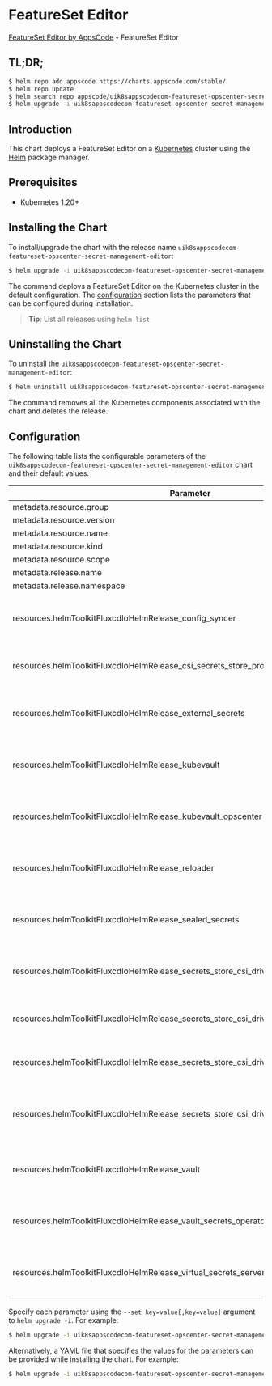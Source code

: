 # FeatureSet Editor

[FeatureSet Editor by AppsCode](https://appscode.com) - FeatureSet Editor

## TL;DR;

```bash
$ helm repo add appscode https://charts.appscode.com/stable/
$ helm repo update
$ helm search repo appscode/uik8sappscodecom-featureset-opscenter-secret-management-editor --version=v0.26.0
$ helm upgrade -i uik8sappscodecom-featureset-opscenter-secret-management-editor appscode/uik8sappscodecom-featureset-opscenter-secret-management-editor -n default --create-namespace --version=v0.26.0
```

## Introduction

This chart deploys a FeatureSet Editor on a [Kubernetes](http://kubernetes.io) cluster using the [Helm](https://helm.sh) package manager.

## Prerequisites

- Kubernetes 1.20+

## Installing the Chart

To install/upgrade the chart with the release name `uik8sappscodecom-featureset-opscenter-secret-management-editor`:

```bash
$ helm upgrade -i uik8sappscodecom-featureset-opscenter-secret-management-editor appscode/uik8sappscodecom-featureset-opscenter-secret-management-editor -n default --create-namespace --version=v0.26.0
```

The command deploys a FeatureSet Editor on the Kubernetes cluster in the default configuration. The [configuration](#configuration) section lists the parameters that can be configured during installation.

> **Tip**: List all releases using `helm list`

## Uninstalling the Chart

To uninstall the `uik8sappscodecom-featureset-opscenter-secret-management-editor`:

```bash
$ helm uninstall uik8sappscodecom-featureset-opscenter-secret-management-editor -n default
```

The command removes all the Kubernetes components associated with the chart and deletes the release.

## Configuration

The following table lists the configurable parameters of the `uik8sappscodecom-featureset-opscenter-secret-management-editor` chart and their default values.

|                                         Parameter                                          | Description |                                                                                                                                                                                                                                                                                                                                                                                              Default                                                                                                                                                                                                                                                                                                                                                                                              |
|--------------------------------------------------------------------------------------------|-------------|---------------------------------------------------------------------------------------------------------------------------------------------------------------------------------------------------------------------------------------------------------------------------------------------------------------------------------------------------------------------------------------------------------------------------------------------------------------------------------------------------------------------------------------------------------------------------------------------------------------------------------------------------------------------------------------------------------------------------------------------------------------------------------------------------|
| metadata.resource.group                                                                    |             | <code>ui.k8s.appscode.com</code>                                                                                                                                                                                                                                                                                                                                                                                                                                                                                                                                                                                                                                                                                                                                                                  |
| metadata.resource.version                                                                  |             | <code>v1alpha1</code>                                                                                                                                                                                                                                                                                                                                                                                                                                                                                                                                                                                                                                                                                                                                                                             |
| metadata.resource.name                                                                     |             | <code>featuresets</code>                                                                                                                                                                                                                                                                                                                                                                                                                                                                                                                                                                                                                                                                                                                                                                          |
| metadata.resource.kind                                                                     |             | <code>FeatureSet</code>                                                                                                                                                                                                                                                                                                                                                                                                                                                                                                                                                                                                                                                                                                                                                                           |
| metadata.resource.scope                                                                    |             | <code>Cluster</code>                                                                                                                                                                                                                                                                                                                                                                                                                                                                                                                                                                                                                                                                                                                                                                              |
| metadata.release.name                                                                      |             | <code>RELEASE-NAME</code>                                                                                                                                                                                                                                                                                                                                                                                                                                                                                                                                                                                                                                                                                                                                                                         |
| metadata.release.namespace                                                                 |             | <code>default</code>                                                                                                                                                                                                                                                                                                                                                                                                                                                                                                                                                                                                                                                                                                                                                                              |
| resources.helmToolkitFluxcdIoHelmRelease_config_syncer                                     |             | <code>{"apiVersion":"helm.toolkit.fluxcd.io/v2","kind":"HelmRelease","metadata":{"labels":{"app.kubernetes.io/component":"config-syncer"},"name":"config-syncer","namespace":"kubeops"},"spec":{"chart":{"spec":{"chart":"config-syncer","sourceRef":{"kind":"HelmRepository","name":"appscode-charts-oci","namespace":"kubeops"},"version":"v0.15.2"}},"install":{"crds":"CreateReplace","createNamespace":true,"remediation":{"retries":-1}},"interval":"5m","releaseName":"config-syncer","storageNamespace":"kubeops","targetNamespace":"kubeops","timeout":"30m","upgrade":{"crds":"CreateReplace","remediation":{"retries":-1}},"values":{"mode":"enterprise"}}}</code>                                                                                                                     |
| resources.helmToolkitFluxcdIoHelmRelease_csi_secrets_store_provider_azure                  |             | <code>{"apiVersion":"helm.toolkit.fluxcd.io/v2","kind":"HelmRelease","metadata":{"labels":{"app.kubernetes.io/component":"csi-secrets-store-provider-azure"},"name":"csi-secrets-store-provider-azure","namespace":"kubeops"},"spec":{"chart":{"spec":{"chart":"csi-secrets-store-provider-azure","sourceRef":{"kind":"HelmRepository","name":"appscode-charts-oci","namespace":"kubeops"},"version":"1.5.2"}},"install":{"crds":"CreateReplace","createNamespace":true,"remediation":{"retries":-1}},"interval":"5m","releaseName":"csi-secrets-store-provider-azure","storageNamespace":"kubeops","targetNamespace":"kubeops","timeout":"30m","upgrade":{"crds":"CreateReplace","remediation":{"retries":-1}}}}</code>                                                                          |
| resources.helmToolkitFluxcdIoHelmRelease_external_secrets                                  |             | <code>{"apiVersion":"helm.toolkit.fluxcd.io/v2","kind":"HelmRelease","metadata":{"labels":{"app.kubernetes.io/component":"external-secrets"},"name":"external-secrets","namespace":"kubeops"},"spec":{"chart":{"spec":{"chart":"external-secrets","sourceRef":{"kind":"HelmRepository","name":"appscode-charts-oci","namespace":"kubeops"},"version":"0.9.12"}},"install":{"crds":"CreateReplace","createNamespace":true,"remediation":{"retries":-1}},"interval":"5m","releaseName":"external-secrets","storageNamespace":"kubeops","targetNamespace":"kubeops","timeout":"30m","upgrade":{"crds":"CreateReplace","remediation":{"retries":-1}}}}</code>                                                                                                                                         |
| resources.helmToolkitFluxcdIoHelmRelease_kubevault                                         |             | <code>{"apiVersion":"helm.toolkit.fluxcd.io/v2","kind":"HelmRelease","metadata":{"labels":{"app.kubernetes.io/component":"kubevault"},"name":"kubevault","namespace":"kubeops"},"spec":{"chart":{"spec":{"chart":"kubevault","sourceRef":{"kind":"HelmRepository","name":"appscode-charts-oci","namespace":"kubeops"},"version":"v2025.5.30"}},"install":{"crds":"CreateReplace","createNamespace":true,"remediation":{"retries":-1}},"interval":"5m","releaseName":"kubevault","storageNamespace":"kubevault","targetNamespace":"kubevault","timeout":"30m","upgrade":{"crds":"CreateReplace","remediation":{"retries":-1}}}}</code>                                                                                                                                                             |
| resources.helmToolkitFluxcdIoHelmRelease_kubevault_opscenter                               |             | <code>{"apiVersion":"helm.toolkit.fluxcd.io/v2","kind":"HelmRelease","metadata":{"labels":{"app.kubernetes.io/component":"kubevault-opscenter"},"name":"kubevault-opscenter","namespace":"kubeops"},"spec":{"chart":{"spec":{"chart":"kubevault-opscenter","sourceRef":{"kind":"HelmRepository","name":"appscode-charts-oci","namespace":"kubeops"},"version":"v2025.2.10"}},"install":{"crds":"CreateReplace","createNamespace":true,"remediation":{"retries":-1}},"interval":"5m","releaseName":"kubevault-opscenter","storageNamespace":"kubevault","targetNamespace":"kubevault","timeout":"30m","upgrade":{"crds":"CreateReplace","remediation":{"retries":-1}}}}</code>                                                                                                                     |
| resources.helmToolkitFluxcdIoHelmRelease_reloader                                          |             | <code>{"apiVersion":"helm.toolkit.fluxcd.io/v2","kind":"HelmRelease","metadata":{"labels":{"app.kubernetes.io/component":"reloader"},"name":"reloader","namespace":"kubeops"},"spec":{"chart":{"spec":{"chart":"reloader","sourceRef":{"kind":"HelmRepository","name":"appscode-charts-oci","namespace":"kubeops"},"version":"1.0.79"}},"install":{"crds":"CreateReplace","createNamespace":true,"remediation":{"retries":-1}},"interval":"5m","releaseName":"reloader","storageNamespace":"kubeops","targetNamespace":"kubeops","timeout":"30m","upgrade":{"crds":"CreateReplace","remediation":{"retries":-1}}}}</code>                                                                                                                                                                         |
| resources.helmToolkitFluxcdIoHelmRelease_sealed_secrets                                    |             | <code>{"apiVersion":"helm.toolkit.fluxcd.io/v2","kind":"HelmRelease","metadata":{"labels":{"app.kubernetes.io/component":"sealed-secrets"},"name":"sealed-secrets","namespace":"kubeops"},"spec":{"chart":{"spec":{"chart":"sealed-secrets","sourceRef":{"kind":"HelmRepository","name":"appscode-charts-oci","namespace":"kubeops"},"version":"2.14.2"}},"install":{"crds":"CreateReplace","createNamespace":true,"remediation":{"retries":-1}},"interval":"5m","releaseName":"sealed-secrets","storageNamespace":"kubeops","targetNamespace":"kubeops","timeout":"30m","upgrade":{"crds":"CreateReplace","remediation":{"retries":-1}}}}</code>                                                                                                                                                 |
| resources.helmToolkitFluxcdIoHelmRelease_secrets_store_csi_driver                          |             | <code>{"apiVersion":"helm.toolkit.fluxcd.io/v2","kind":"HelmRelease","metadata":{"labels":{"app.kubernetes.io/component":"secrets-store-csi-driver"},"name":"secrets-store-csi-driver","namespace":"kubeops"},"spec":{"chart":{"spec":{"chart":"secrets-store-csi-driver","sourceRef":{"kind":"HelmRepository","name":"appscode-charts-oci","namespace":"kubeops"},"version":"1.4.1"}},"install":{"crds":"CreateReplace","createNamespace":true,"remediation":{"retries":-1}},"interval":"5m","releaseName":"secrets-store-csi-driver","storageNamespace":"kubeops","targetNamespace":"kubeops","timeout":"30m","upgrade":{"crds":"CreateReplace","remediation":{"retries":-1}}}}</code>                                                                                                          |
| resources.helmToolkitFluxcdIoHelmRelease_secrets_store_csi_driver_provider_aws             |             | <code>{"apiVersion":"helm.toolkit.fluxcd.io/v2","kind":"HelmRelease","metadata":{"labels":{"app.kubernetes.io/component":"secrets-store-csi-driver-provider-aws"},"name":"secrets-store-csi-driver-provider-aws","namespace":"kubeops"},"spec":{"chart":{"spec":{"chart":"secrets-store-csi-driver-provider-aws","sourceRef":{"kind":"HelmRepository","name":"appscode-charts-oci","namespace":"kubeops"},"version":"0.3.6"}},"install":{"crds":"CreateReplace","createNamespace":true,"remediation":{"retries":-1}},"interval":"5m","releaseName":"secrets-store-csi-driver-provider-aws","storageNamespace":"kubeops","targetNamespace":"kubeops","timeout":"30m","upgrade":{"crds":"CreateReplace","remediation":{"retries":-1}}}}</code>                                                      |
| resources.helmToolkitFluxcdIoHelmRelease_secrets_store_csi_driver_provider_gcp             |             | <code>{"apiVersion":"helm.toolkit.fluxcd.io/v2","kind":"HelmRelease","metadata":{"labels":{"app.kubernetes.io/component":"secrets-store-csi-driver-provider-gcp"},"name":"secrets-store-csi-driver-provider-gcp","namespace":"kubeops"},"spec":{"chart":{"spec":{"chart":"secrets-store-csi-driver-provider-gcp","sourceRef":{"kind":"HelmRepository","name":"appscode-charts-oci","namespace":"kubeops"},"version":"0.1.0"}},"install":{"crds":"CreateReplace","createNamespace":true,"remediation":{"retries":-1}},"interval":"5m","releaseName":"secrets-store-csi-driver-provider-gcp","storageNamespace":"kubeops","targetNamespace":"kubeops","timeout":"30m","upgrade":{"crds":"CreateReplace","remediation":{"retries":-1}}}}</code>                                                      |
| resources.helmToolkitFluxcdIoHelmRelease_secrets_store_csi_driver_provider_virtual_secrets |             | <code>{"apiVersion":"helm.toolkit.fluxcd.io/v2","kind":"HelmRelease","metadata":{"labels":{"app.kubernetes.io/component":"secrets-store-csi-driver-provider-virtual-secrets"},"name":"secrets-store-csi-driver-provider-virtual-secrets","namespace":"kubeops"},"spec":{"chart":{"spec":{"chart":"secrets-store-csi-driver-provider-virtual-secrets","sourceRef":{"kind":"HelmRepository","name":"appscode-charts-oci","namespace":"kubeops"},"version":"v2025.3.14"}},"install":{"crds":"CreateReplace","createNamespace":true,"remediation":{"retries":-1}},"interval":"5m","releaseName":"secrets-store-csi-driver-provider-virtual-secrets","storageNamespace":"kubeops","targetNamespace":"kubeops","timeout":"30m","upgrade":{"crds":"CreateReplace","remediation":{"retries":-1}}}}</code> |
| resources.helmToolkitFluxcdIoHelmRelease_vault                                             |             | <code>{"apiVersion":"helm.toolkit.fluxcd.io/v2","kind":"HelmRelease","metadata":{"labels":{"app.kubernetes.io/component":"vault"},"name":"vault","namespace":"kubeops"},"spec":{"chart":{"spec":{"chart":"vault","sourceRef":{"kind":"HelmRepository","name":"appscode-charts-oci","namespace":"kubeops"},"version":"0.27.0"}},"install":{"crds":"CreateReplace","createNamespace":true,"remediation":{"retries":-1}},"interval":"5m","releaseName":"vault","storageNamespace":"kubeops","targetNamespace":"kubeops","timeout":"30m","upgrade":{"crds":"CreateReplace","remediation":{"retries":-1}}}}</code>                                                                                                                                                                                     |
| resources.helmToolkitFluxcdIoHelmRelease_vault_secrets_operator                            |             | <code>{"apiVersion":"helm.toolkit.fluxcd.io/v2","kind":"HelmRelease","metadata":{"labels":{"app.kubernetes.io/component":"vault-secrets-operator"},"name":"vault-secrets-operator","namespace":"kubeops"},"spec":{"chart":{"spec":{"chart":"vault-secrets-operator","sourceRef":{"kind":"HelmRepository","name":"appscode-charts-oci","namespace":"kubeops"},"version":"0.4.3"}},"install":{"crds":"CreateReplace","createNamespace":true,"remediation":{"retries":-1}},"interval":"5m","releaseName":"vault-secrets-operator","storageNamespace":"kubeops","targetNamespace":"kubeops","timeout":"30m","upgrade":{"crds":"CreateReplace","remediation":{"retries":-1}}}}</code>                                                                                                                  |
| resources.helmToolkitFluxcdIoHelmRelease_virtual_secrets_server                            |             | <code>{"apiVersion":"helm.toolkit.fluxcd.io/v2","kind":"HelmRelease","metadata":{"labels":{"app.kubernetes.io/component":"virtual-secrets-server"},"name":"virtual-secrets-server","namespace":"kubeops"},"spec":{"chart":{"spec":{"chart":"virtual-secrets-server","sourceRef":{"kind":"HelmRepository","name":"appscode-charts-oci","namespace":"kubeops"},"version":"v2025.3.14"}},"install":{"crds":"CreateReplace","createNamespace":true,"remediation":{"retries":-1}},"interval":"5m","releaseName":"virtual-secrets-server","storageNamespace":"kubeops","targetNamespace":"kubeops","timeout":"30m","upgrade":{"crds":"CreateReplace","remediation":{"retries":-1}}}}</code>                                                                                                             |


Specify each parameter using the `--set key=value[,key=value]` argument to `helm upgrade -i`. For example:

```bash
$ helm upgrade -i uik8sappscodecom-featureset-opscenter-secret-management-editor appscode/uik8sappscodecom-featureset-opscenter-secret-management-editor -n default --create-namespace --version=v0.26.0 --set metadata.resource.group=ui.k8s.appscode.com
```

Alternatively, a YAML file that specifies the values for the parameters can be provided while
installing the chart. For example:

```bash
$ helm upgrade -i uik8sappscodecom-featureset-opscenter-secret-management-editor appscode/uik8sappscodecom-featureset-opscenter-secret-management-editor -n default --create-namespace --version=v0.26.0 --values values.yaml
```
